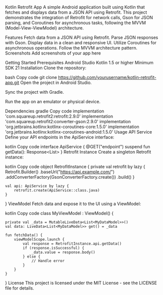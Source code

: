 Kotlin Retrofit App
A simple Android application built using Kotlin that fetches and displays data from a JSON API using Retrofit. This project demonstrates the integration of Retrofit for network calls, Gson for JSON parsing, and Coroutines for asynchronous tasks, following the MVVM (Model-View-ViewModel) architecture.

Features
Fetch data from a JSON API using Retrofit.
Parse JSON responses with Gson.
Display data in a clean and responsive UI.
Utilize Coroutines for asynchronous operations.
Follow the MVVM architecture pattern.
Screenshots
Add screenshots of your app here

Getting Started
Prerequisites
Android Studio
Kotlin 1.5 or higher
Minimum SDK 21
Installation
Clone the repository:

bash
Copy code
git clone https://github.com/yourusername/kotlin-retrofit-app.git
Open the project in Android Studio.

Sync the project with Gradle.

Run the app on an emulator or physical device.

Dependencies
gradle
Copy code
implementation 'com.squareup.retrofit2:retrofit:2.9.0'
implementation 'com.squareup.retrofit2:converter-gson:2.9.0'
implementation 'org.jetbrains.kotlinx:kotlinx-coroutines-core:1.5.0'
implementation 'org.jetbrains.kotlinx:kotlinx-coroutines-android:1.5.0'
Usage
API Service
Define your API endpoints in the ApiService interface:

kotlin
Copy code
interface ApiService {
    @GET("endpoint")
    suspend fun getData(): Response<List<MyDataModel>>
}
Retrofit Instance
Create a singleton Retrofit instance:

kotlin
Copy code
object RetrofitInstance {
    private val retrofit by lazy {
        Retrofit.Builder()
            .baseUrl("https://api.example.com/")
            .addConverterFactory(GsonConverterFactory.create())
            .build()
    }

    val api: ApiService by lazy {
        retrofit.create(ApiService::class.java)
    }
}
ViewModel
Fetch data and expose it to the UI using a ViewModel:

kotlin
Copy code
class MyViewModel : ViewModel() {

    private val _data = MutableLiveData<List<MyDataModel>>()
    val data: LiveData<List<MyDataModel>> get() = _data

    fun fetchData() {
        viewModelScope.launch {
            val response = RetrofitInstance.api.getData()
            if (response.isSuccessful) {
                _data.value = response.body()
            } else {
                // Handle error
            }
        }
    }
}
License
This project is licensed under the MIT License - see the LICENSE file for details.

